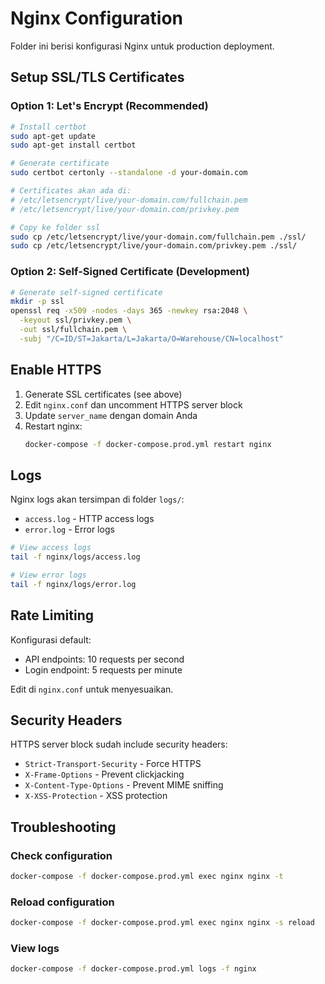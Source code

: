 # Nginx Configuration

Folder ini berisi konfigurasi Nginx untuk production deployment.

## Setup SSL/TLS Certificates

### Option 1: Let's Encrypt (Recommended)

```bash
# Install certbot
sudo apt-get update
sudo apt-get install certbot

# Generate certificate
sudo certbot certonly --standalone -d your-domain.com

# Certificates akan ada di:
# /etc/letsencrypt/live/your-domain.com/fullchain.pem
# /etc/letsencrypt/live/your-domain.com/privkey.pem

# Copy ke folder ssl
sudo cp /etc/letsencrypt/live/your-domain.com/fullchain.pem ./ssl/
sudo cp /etc/letsencrypt/live/your-domain.com/privkey.pem ./ssl/
```

### Option 2: Self-Signed Certificate (Development)

```bash
# Generate self-signed certificate
mkdir -p ssl
openssl req -x509 -nodes -days 365 -newkey rsa:2048 \
  -keyout ssl/privkey.pem \
  -out ssl/fullchain.pem \
  -subj "/C=ID/ST=Jakarta/L=Jakarta/O=Warehouse/CN=localhost"
```

## Enable HTTPS

1. Generate SSL certificates (see above)
2. Edit `nginx.conf` dan uncomment HTTPS server block
3. Update `server_name` dengan domain Anda
4. Restart nginx:
   ```bash
   docker-compose -f docker-compose.prod.yml restart nginx
   ```

## Logs

Nginx logs akan tersimpan di folder `logs/`:
- `access.log` - HTTP access logs
- `error.log` - Error logs

```bash
# View access logs
tail -f nginx/logs/access.log

# View error logs
tail -f nginx/logs/error.log
```

## Rate Limiting

Konfigurasi default:
- API endpoints: 10 requests per second
- Login endpoint: 5 requests per minute

Edit di `nginx.conf` untuk menyesuaikan.

## Security Headers

HTTPS server block sudah include security headers:
- `Strict-Transport-Security` - Force HTTPS
- `X-Frame-Options` - Prevent clickjacking
- `X-Content-Type-Options` - Prevent MIME sniffing
- `X-XSS-Protection` - XSS protection

## Troubleshooting

### Check configuration

```bash
docker-compose -f docker-compose.prod.yml exec nginx nginx -t
```

### Reload configuration

```bash
docker-compose -f docker-compose.prod.yml exec nginx nginx -s reload
```

### View logs

```bash
docker-compose -f docker-compose.prod.yml logs -f nginx
```
